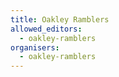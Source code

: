 ```yaml
---
title: Oakley Ramblers
allowed_editors:
  - oakley-ramblers
organisers:
  - oakley-ramblers
---
```

